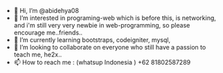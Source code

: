- 👋 Hi, I’m @abidehya08
- 👀 I’m interested in programing-web which is before this, is networking, and i'm still very very newbie in web-programming, so please encourage me..friends..
- 🌱 I’m currently learning bootstraps, codeigniter, mysql, 
- 💞️ I’m looking to collaborate on everyone who still have a passion to teach me, he2x..
- 📫 How to reach me :  (whatsup Indonesia ) +62 81802587289

<!---
abidehya08/abidehya08 is a ✨ special ✨ repository because its `README.md` (this file) appears on your GitHub profile.
You can click the Preview link to take a look at your changes.
--->
